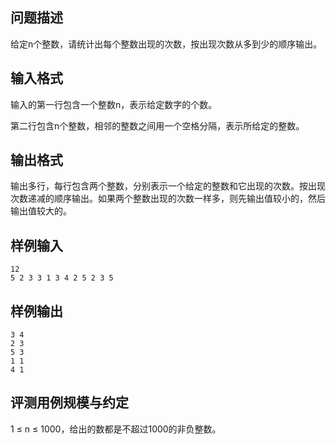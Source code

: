 

## 问题描述



给定n个整数，请统计出每个整数出现的次数，按出现次数从多到少的顺序输出。



## 输入格式



输入的第一行包含一个整数n，表示给定数字的个数。

第二行包含n个整数，相邻的整数之间用一个空格分隔，表示所给定的整数。



## 输出格式



输出多行，每行包含两个整数，分别表示一个给定的整数和它出现的次数。按出现次数递减的顺序输出。如果两个整数出现的次数一样多，则先输出值较小的，然后输出值较大的。



## 样例输入
```
12
5 2 3 3 1 3 4 2 5 2 3 5
```
## 样例输出
```
3 4
2 3
5 3
1 1
4 1
```
## 评测用例规模与约定

1 &le; n &le; 1000，给出的数都是不超过1000的非负整数。